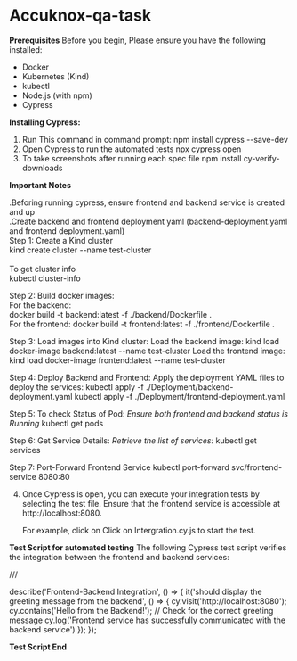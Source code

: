 # Accuknox-qa-task

**Prerequisites**
Before you begin, Please ensure you have the following installed:

- Docker
- Kubernetes (Kind)
- kubectl
- Node.js (with npm)
- Cypress

**Installing Cypress:**

1. Run This command in command prompt:
	  npm install cypress --save-dev
2. Open Cypress to run the automated tests
	  npx cypress open
3. To take screenshots after running each spec file 
  npm install cy-verify-downloads


**Important Notes**

.Beforing running cypress, ensure frontend and backend service is created and up <br />
.Create backend and frontend deployment yaml (backend-deployment.yaml and frontend deployment.yaml) <br />
Step 1: Create a Kind cluster <br />
    kind create cluster --name test-cluster   
    <br />
  To get cluster info
  <br />
    kubectl cluster-info 
    <br />

Step 2:  Build docker images: 
<br />
      For the backend:
      <br />
        docker build -t backend:latest -f ./backend/Dockerfile . 
<br />
      For the frontend:
        docker build -t frontend:latest -f ./frontend/Dockerfile .
<br />

Step 3: Load images into Kind cluster:
      Load the backend image: 
        kind load docker-image backend:latest --name test-cluster
      Load the frontend image:
        kind load docker-image frontend:latest --name test-cluster

Step 4: Deploy Backend and Frontend:
      Apply the deployment YAML files to deploy the services: 
        kubectl apply -f ./Deployment/backend-deployment.yaml
        kubectl apply -f ./Deployment/frontend-deployment.yaml

Step 5: To check Status of Pod:
     *Ensure both frontend and backend status is Running*
        kubectl get pods  
      	
Step 6: Get Service Details: 
      *Retrieve the list of services:*
        kubectl get services
  
Step 7: Port-Forward Frontend Service
      kubectl port-forward svc/frontend-service 8080:80

4. Once Cypress is open, you can execute your integration tests by selecting the test file. Ensure that the frontend service is accessible at http://localhost:8080.

	For example, click on Click on Intergration.cy.js to start the test.

**Test Script for automated testing**
The following Cypress test script verifies the integration between the frontend and backend services:

/// <reference types="cypress" />

describe('Frontend-Backend Integration', () => {
    it('should display the greeting message from the backend', () => {
      cy.visit('http://localhost:8080');
      cy.contains('Hello from the Backend!'); // Check for the correct greeting message
      cy.log('Frontend service has successfully communicated with the backend service')
    });
  });

**Test Script End**

